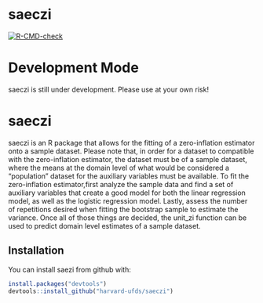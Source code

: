 
<!-- README.md is generated from README.Rmd. Please edit that file -->

# saeczi

<!-- badges: start -->
[![R-CMD-check](https://github.com/harvard-ufds/saeczi/actions/workflows/R-CMD-check.yaml/badge.svg)](https://github.com/harvard-ufds/saeczi/actions/workflows/R-CMD-check.yaml)
<!-- badges: end -->

# Development Mode

saeczi is still under development. Please use at your own risk!

# saeczi

saeczi is an R package that allows for the fitting of a zero-inflation
estimator onto a sample dataset. Please note that, in order for a
dataset to compatible with the zero-inflation estimator, the dataset
must be of a sample dataset, where the means at the domain level of what
would be considered a “population” dataset for the auxiliary variables
must be available. To fit the zero-inflation estimator,first analyze the
sample data and find a set of auxiliary variables that create a good
model for both the linear regression model, as well as the logistic
regression model. Lastly, assess the number of repetitions desired when
fitting the bootstrap sample to estimate the variance. Once all of those
things are decided, the unit_zi function can be used to predict domain
level estimates of a sample dataset.

## Installation

You can install saezi from github with:

``` r
install.packages("devtools")
devtools::install_github("harvard-ufds/saeczi")
```
